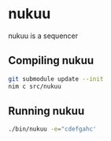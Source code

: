 # nukuu

nukuu is a sequencer

## Compiling nukuu

```sh
git submodule update --init
nim c src/nukuu
```

## Running nukuu

```sh
./bin/nukuu -e="cdefgahc'
```
